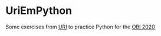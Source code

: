 # UriEmPython

Some exercises from [URI](https://www.urionlinejudge.com.br/judge/en/login) to practice Python for the [OBI 2020](https://olimpiada.ic.unicamp.br/)
